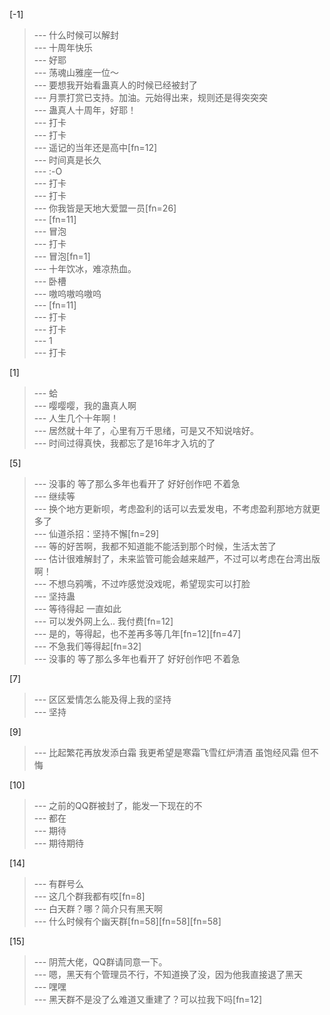 
[-1] 
>--- 什么时候可以解封<br>
>--- 十周年快乐<br>
>--- 好耶<br>
>--- 荡魂山雅座一位～<br>
>--- 要想我开始看蛊真人的时候已经被封了<br>
>--- 月票打赏已支持。加油。元始得出来，规则还是得突突突<br>
>--- 蛊真人十周年，好耶！<br>
>--- 打卡<br>
>--- 打卡<br>
>--- 遥记的当年还是高中[fn=12]<br>
>--- 时间真是长久<br>
>--- :-O<br>
>--- 打卡<br>
>--- 打卡<br>
>--- 你我皆是天地大爱盟一员[fn=26]<br>
>--- [fn=11]<br>
>--- 冒泡<br>
>--- 打卡<br>
>--- 冒泡[fn=1]<br>
>--- 十年饮冰，难凉热血。<br>
>--- 卧槽<br>
>--- 嗷呜嗷呜嗷呜<br>
>--- [fn=11]<br>
>--- 打卡<br>
>--- 打卡<br>
>--- 1<br>
>--- 打卡<br>

[1] 
>--- 蛤<br>
>--- 嘤嘤嘤，我的蛊真人啊<br>
>--- 人生几个十年啊！<br>
>--- 居然就十年了，心里有万千思绪，可是又不知说啥好。<br>
>--- 时间过得真快，我都忘了是16年才入坑的了<br>

[5] 
>--- 没事的 等了那么多年也看开了 好好创作吧 不着急<br>
>--- 继续等<br>
>--- 换个地方更新呗，考虑盈利的话可以去爱发电，不考虑盈利那地方就更多了<br>
>--- 仙道杀招：坚持不懈[fn=29]<br>
>--- 等的好苦啊，我都不知道能不能活到那个时候，生活太苦了<br>
>--- 估计很难解封了，未来监管可能会越来越严，不过可以考虑在台湾出版啊！<br>
>--- 不想乌鸦嘴，不过咋感觉没戏呢，希望现实可以打脸<br>
>--- 坚持蛊<br>
>--- 等待得起 一直如此<br>
>--- 可以发外网上么.. 我付费[fn=12]<br>
>--- 是的，等得起，也不差再多等几年[fn=12][fn=47]<br>
>--- 不急我们等得起[fn=32]<br>
>--- 没事的 等了那么多年也看开了 好好创作吧 不着急<br>

[7] 
>--- 区区爱情怎么能及得上我的坚持<br>
>--- 坚持<br>

[9] 
>--- 比起繁花再放发添白霜 我更希望是寒霜飞雪红炉清酒 虽饱经风霜 但不悔<br>

[10] 
>--- 之前的QQ群被封了，能发一下现在的不<br>
>--- 都在<br>
>--- 期待<br>
>--- 期待期待<br>

[14] 
>--- 有群号么<br>
>--- 这几个群我都有哎[fn=8]<br>
>--- 白天群？哪？简介只有黑天啊<br>
>--- 什么时候有个幽天群[fn=58][fn=58][fn=58]<br>

[15] 
>--- 阴荒大佬，QQ群请同意一下。<br>
>--- 嗯，黑天有个管理员不行，不知道换了没，因为他我直接退了黑天<br>
>--- 嘿嘿<br>
>--- 黑天群不是没了么难道又重建了？可以拉我下吗[fn=12]<br>
